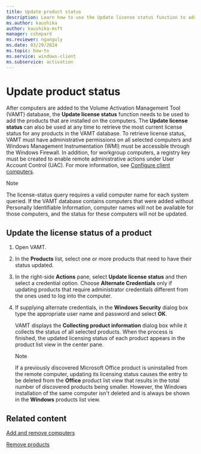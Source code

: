 ```yaml
---
title: Update product status
description: Learn how to use the Update license status function to add the products that are installed on the computers.
ms.author: kaushika
author: kaushika-msft
manager: cshepard
ms.reviewer: nganguly
ms.date: 03/29/2024
ms.topic: how-to
ms.service: windows-client
ms.subservice: activation
---
```


# Update product status

After computers are added to the Volume Activation Management Tool (VAMT) database, the **Update license status** function needs to be used to add the products that are installed on the computers. The **Update license status** can also be used at any time to retrieve the most current license status for any products in the VAMT database.
To retrieve license status, VAMT must have administrative permissions on all selected computers and Windows Management Instrumentation (WMI) must be accessible through the Windows Firewall. In addition, for workgroup computers, a registry key must be created to enable remote administrative actions under User Account Control (UAC). For more information, see [Configure client computers](configure-client-computers-vamt.md).

> [!NOTE]
> The license-status query requires a valid computer name for each system queried. If the VAMT database contains computers that were added without Personally Identifiable Information, computer names will not be available for those computers, and the status for these computers will not be updated.

## Update the license status of a product

1. Open VAMT.

1. In the **Products** list, select one or more products that need to have their status updated.

1. In the right-side **Actions** pane, select **Update license status** and then select a credential option. Choose **Alternate Credentials** only if updating products that require administrator credentials different from the ones used to log into the computer.

1. If supplying alternate credentials, in the **Windows Security** dialog box type the appropriate user name and password and select **OK**.

    VAMT displays the **Collecting product information** dialog box while it collects the status of all selected products. When the process is finished, the updated licensing status of each product appears in the product list view in the center pane.

    > [!NOTE]
    >
    > If a previously discovered Microsoft Office product is uninstalled from the remote computer, updating its licensing status causes the entry to be deleted from the **Office** product list view that results in the total number of discovered products being smaller. However, the Windows installation of the same computer isn't deleted and is always be shown in the **Windows** products list view.

## Related content

[Add and remove computers](add-remove-computers-vamt.md)

[Remove products](remove-products-vamt.md)
